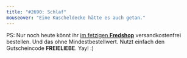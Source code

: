 ```yaml
---
title: "#2690: Schlaf"
mouseover: "Eine Kuscheldecke hätte es auch getan."
---
```


PS:
Nur noch heute könnt ihr <a href="http://fred-o-mat.spreadshirt.net" title="Fredshop">im fetzigen <strong>Fredshop</strong></a> versandkostenfrei bestellen.
Und das ohne Mindestbestellwert.
Nutzt einfach den Gutscheincode <strong>FREIELIEBE</strong>.
Yay!
:)
